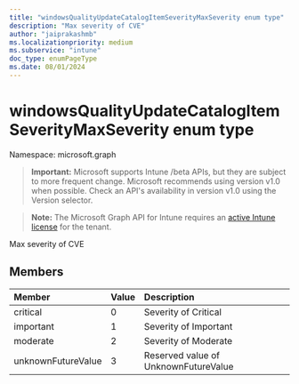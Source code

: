 ```yaml
---
title: "windowsQualityUpdateCatalogItemSeverityMaxSeverity enum type"
description: "Max severity of CVE"
author: "jaiprakashmb"
ms.localizationpriority: medium
ms.subservice: "intune"
doc_type: enumPageType
ms.date: 08/01/2024
---
```


# windowsQualityUpdateCatalogItemSeverityMaxSeverity enum type

Namespace: microsoft.graph

> **Important:** Microsoft supports Intune /beta APIs, but they are subject to more frequent change. Microsoft recommends using version v1.0 when possible. Check an API's availability in version v1.0 using the Version selector.

> **Note:** The Microsoft Graph API for Intune requires an [active Intune license](https://go.microsoft.com/fwlink/?linkid=839381) for the tenant.

Max severity of CVE

## Members
|Member|Value|Description|
|:---|:---|:---|
|critical|0|Severity of Critical|
|important|1|Severity of Important|
|moderate|2|Severity of Moderate|
|unknownFutureValue|3|Reserved value of UnknownFutureValue|